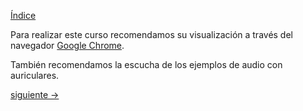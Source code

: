 [Índice](../README.md)

Para realizar este curso recomendamos su visualización a través del navegador [Google Chrome](https://www.google.com/chrome/).

También recomendamos la escucha de los ejemplos de audio con auriculares.

[siguiente ->]()
